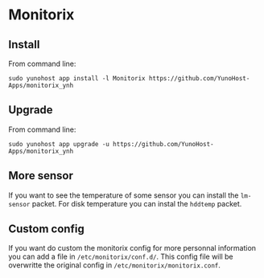 # Monitorix

## Install

From command line:

`sudo yunohost app install -l Monitorix https://github.com/YunoHost-Apps/monitorix_ynh`

## Upgrade

From command line:

`sudo yunohost app upgrade -u https://github.com/YunoHost-Apps/monitorix_ynh`

## More sensor

If you want to see the temperature of some sensor you can install the `lm-sensor` packet. For disk temperature you can instal the `hddtemp` packet.

## Custom config

If you want do custom the monitorix config for more personnal information you can add a file in `/etc/monitorix/conf.d/`. This config file will be overwritte the original config in `/etc/monitorix/monitorix.conf`.